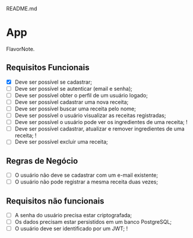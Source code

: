 README.md

# App

FlavorNote.

## Requisitos Funcionais

- [x] Deve ser possível se cadastrar;
- [ ] Deve ser possível se autenticar (email e senha);
- [ ] Deve ser possível obter o perfil de um usuário logado;
- [ ] Deve ser possível cadastrar uma nova receita;
- [ ] Deve ser possível buscar uma receita pelo nome;
- [ ] Deve ser possível o usuário visualizar as receitas registradas;
- [ ] Deve ser possível o usuário pode ver os ingredientes de uma receita; !
- [ ] Deve ser possível cadastrar, atualizar e remover ingredientes de uma receita; !
- [ ] Deve ser possível excluir uma receita;

## Regras de Negócio

- [ ] O usuário não deve se cadastrar com um e-mail existente;
- [ ] O usuário não pode registrar a mesma receita duas vezes;
 
## Requisitos não funcionais

- [ ] A senha do usuário precisa estar criptografada;
- [ ] Os dados precisam estar persistidos em um banco PostgreSQL;
- [ ] O usuário deve ser identificado por um JWT; !